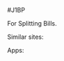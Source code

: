 #J1BP

For Splitting Bills.

Similar sites:

[Billzer]: (https://billzer.com/)

[KittySplit]: (https://www.kittysplit.com/en/)

[LetsPayTheBill.com]: (https://www.letspaythebill.com/)

[Allin]:(https://everyoneallin.com/bill-splitter/split-the-bills/)

Apps:

[Splittr]: (https://splittr.io/)

[Splitwise]:(https://www.splitwise.com/)

[Tab]: (https://tabapp.co/)

[youchamp]:(https://youchampapp.com/)

[equiTable]:(https://equitableapp.com/)

[Evenfy]:(https://www.evenfy.com/en-us/)
